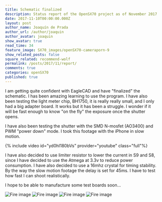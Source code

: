```yaml
---
title: Schematic finalized
description: Status report of the OpenSX70 project as of November 2017
date: 2017-11-10T00:00:00.000Z
layout: post
author_name: Joaquín de Prada
author_url: /author/joaquin
author_avatar: joaquin
show_avatar: true
read_time: 34
feature_image: SX70_images/openSX70-cameraporn-9
show_related_posts: false
square_related: recommend-wolf
permalink: /posts/2017/11/report/
comments: true
categories: openSX70
published: true
---
```


I am getting quite confident with EagleCAD and have "finalized" the schematic. I has been amazing learning to use the program. 
I have also been testing the light meter chip, BH1750, it is really really small, and I only had a big adapter board. It works but it has been a struggle. I wonder if it will be fast enough to know "on the fly" the exposure once the shutter opens.

I have also been testing the shutter with the SMD N-mosfet (AO3400) and PWM "power down" mode. I took this footage with the iPhone in slow motion.

{% include video id="yd0hI180bVs" provider="youtube" class="full"%}

I have also decided to use limiter resistor to lower the current in S9 and S8, since I have decided to use the Atmega at 3.3v to reduce power consumption. I have also decided to use a 16mhz crystal for timing stability. By the way the slow motion footage the delay is set for 45ms. I have to test how fast I can shoot realistically.

I hope to be able to manufacture some test boards soon…

![Fire image]({{site.url}}/{{site.baseurl}}img/20171105/1.jpeg)
![Fire image]({{site.url}}/{{site.baseurl}}img/20171105/2.jpeg)
![Fire image]({{site.url}}/{{site.baseurl}}img/20171105/3.jpeg)
![Fire image]({{site.url}}/{{site.baseurl}}img/20171105/4.jpeg)
